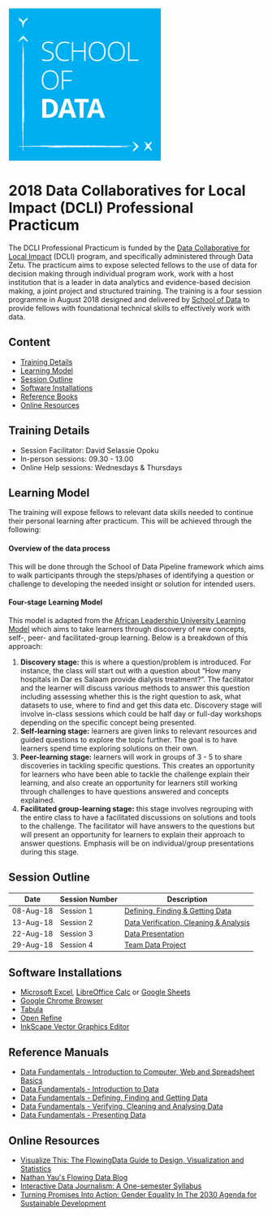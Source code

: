 <img src="/images/scoda_logo.png" width=300/>

# 2018 Data Collaboratives for Local Impact (DCLI) Professional Practicum
The DCLI Professional Practicum is funded by the [Data Collaborative for Local Impact](https://www.mcc.gov/initiatives/initiative/mcc-pepfar-partnership) (DCLI) program, and specifically administered through Data Zetu.   The practicum aims to expose selected fellows to the use of data for decision making through individual program work, work with a host institution that is a leader in data analytics and evidence-based decision making, a joint project and structured training.   The training is a four session programme in August 2018 designed and delivered by [School of Data](https://schoolofdata.org/) to provide fellows with foundational technical skills to effectively work with data.

## Content
- [Training Details](#training-details)
- [Learning Model](#learning-model)
- [Session Outline](#session-outline)
- [Software Installations](#software-installations)
- [Reference Books](#reference-books)
- [Online Resources](#online-resources)

## Training Details
- Session Facilitator: David Selassie Opoku
- In-person sessions: 09.30 - 13.00
- Online Help sessions: Wednesdays & Thursdays

## Learning Model
The training will expose fellows to relevant data skills needed to continue their personal learning after practicum. This will be achieved through the following:

#### Overview of the data process
This will be done through the School of Data Pipeline framework which aims to walk participants through the steps/phases of identifying a question or challenge to developing the needed insight or solution for intended users.

#### Four-stage Learning Model
This model is adapted from the [African Leadership University Learning Model](https://alueducation.com/about/our-learning-model/) which aims to take learners through discovery of new concepts, self-, peer- and facilitated-group learning. Below is a breakdown of this approach:
 1. **Discovery stage:** this is where a question/problem is introduced. For instance, the class will start out with a question about “How many hospitals in Dar es Salaam provide dialysis treatment?”. The facilitator and the learner will discuss various methods to answer this question including assessing whether this is the right question to ask, what datasets to use, where to find and get this data etc. Discovery stage will involve in-class sessions which could be half day or full-day workshops depending on the specific concept being presented.
 2. **Self-learning stage:** learners are given links to relevant resources and guided questions to explore the topic further. The goal is to have learners spend time exploring solutions on their own.  
 3. **Peer-learning stage:** learners will work in groups of 3 - 5 to share discoveries in tackling specific questions. This creates an opportunity for learners who have been able to tackle the challenge explain their learning, and also create an opportunity for learners still working through challenges to have questions answered and concepts explained.
 4. **Facilitated group-learning stage:** this stage involves regrouping  with the entire class to have a facilitated discussions on solutions and tools to the challenge. The facilitator will have answers to the questions but will present an opportunity for learners to explain their approach to answer questions. Emphasis will be on individual/group presentations during this stage.


## Session Outline
Date | Session Number | Description
------ | ------------- | -----------
08-Aug-18 | Session 1 | [Defining, Finding & Getting Data](/session1)
13-Aug-18 | Session 2 | [Data Verification, Cleaning & Analysis](/session2)
22-Aug-18 | Session 3 | [Data Presentation](/session3)
29-Aug-18 | Session 4 | [Team Data Project](/session4)


## Software Installations
- [Microsoft Excel](https://products.office.com/en-us/excel), [LibreOffice Calc](https://www.libreoffice.org/discover/calc/) or [Google Sheets](https://www.google.com/sheets/about/)
- [Google Chrome Browser](https://www.google.com/chrome/browser/desktop/index.html)
- [Tabula](http://tabula.technology/)
- [Open Refine](http://openrefine.org/index.html)
- [InkScape Vector Graphics Editor](https://inkscape.org/en/)



## Reference Manuals
- [Data Fundamentals - Introduction to Computer, Web and Spreadsheet Basics](/manuals/introduction_to_computer_web_and_spreadsheet_basics.pdf)
- [Data Fundamentals - Introduction to Data](/manuals/introduction_to_data.pdf)
- [Data Fundamentals - Defining, Finding and Getting Data](/manuals/defining_finding_and_getting_data.pdf)
- [Data Fundamentals - Verifying, Cleaning and Analysing Data](/manuals/verifying_cleaning_and_analysing_data.pdf)
- [Data Fundamentals - Presenting Data](/manuals/presenting_data.pdf)

## Online Resources
- [Visualize This: The FlowingData Guide to Design, Visualization and Statistics ](https://www.amazon.com/Visualize-This-FlowingData-Visualization-Statistics/dp/0470944889)
- [Nathan Yau's Flowing Data Blog](https://flowingdata.com/)
- [Interactive Data Journalism: A One-semester Syllabus](https://source.opennews.org/articles/interactive-data-journalism-one-semester/)
- [Turning Promises Into Action: Gender Equality In The 2030 Agenda for Sustainable Development](http://www.unwomen.org/-/media/headquarters/attachments/sections/library/publications/2018/sdg-report-gender-equality-in-the-2030-agenda-for-sustainable-development-2018-en.pdf?la=en&vs=5653)

